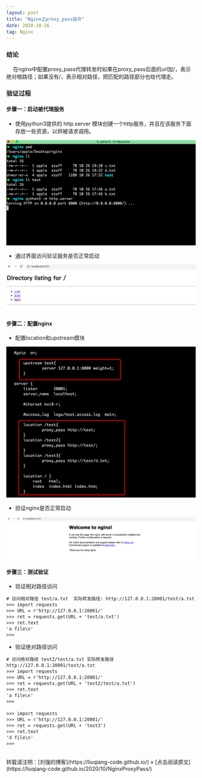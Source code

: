 ```yaml
---
layout: post
title: "Nginx之proxy_pass指令"
date: 2020-10-26   
tag: Nginx 
---
```


### 结论
　 在nginx中配置proxy_pass代理转发时如果在proxy_pass后面的url加/，表示绝对根路径；如果没有/，表示相对路径，把匹配的路径部分也给代理走。

### 验证过程
#### 步骤一：启动被代理服务
- 使用python3提供的 http.server 模块创建一个http服务，并且在该服务下面存放一些资源，以供被请求调用。
<img src="/images/posts/NginxProxyPass/httpServer.png">

- 通过界面访问验证服务是否正常启动
<img src="/images/posts/NginxProxyPass/checkHttpServer.png">

#### 步骤二：配置nginx
- 配置location和upstream模块
<img src="/images/posts/NginxProxyPass/nginxConfig.png">

- 验证nginx是否正常启动
<img src="/images/posts/NginxProxyPass/checkNginx.png">

#### 步骤三：测试验证
- 验证相对路径访问

````
# 访问相对路径 test/a.txt  实际转发路径: http://127.0.0.1:20001/test/a.txt
>>> import requests
>>> URL = r'http://127.0.0.1:20001/'
>>> ret = requests.get(URL + 'test/a.txt')
>>> ret.text
'a file\n'
>>>
````

- 验证绝对路径访问

````
# 访问绝对路径 test2/test/a.txt 实际转发路径 http://127.0.0.1:20001/test/a.txt
>>> import requests
>>> URL = r'http://127.0.0.1:20001/'
>>> ret = requests.get(URL + 'test2/test/a.txt')
>>> ret.text
'a file\n'
>>>

>>> import requests
>>> URL = r'http://127.0.0.1:20001/'
>>> ret = requests.get(URL + 'test3')
>>> ret.text
'd file\n'
>>>
````

<br>
转载请注明：[刘强的博客](https://liuqiang-code.github.io/) » [点击阅读原文](https://liuqiang-code.github.io/2020/10/NginxProxyPass/)